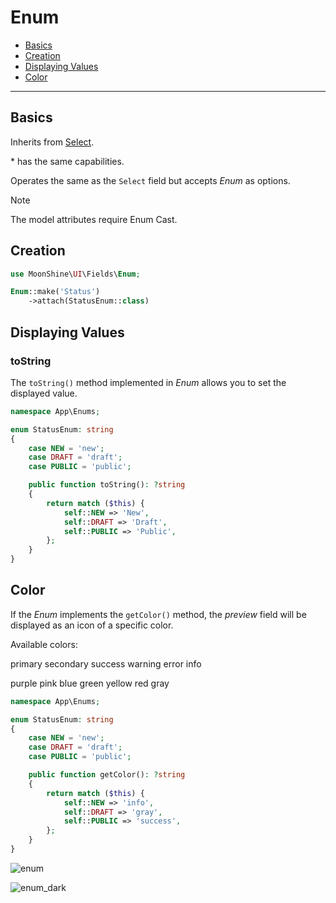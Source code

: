 # Enum

- [Basics](#basics)
- [Creation](#make)
- [Displaying Values](#displaying-values)
- [Color](#color)

---

<a name="basics"></a>
## Basics

Inherits from [Select](/docs/{{version}}/fields/select).

\* has the same capabilities.

Operates the same as the `Select` field but accepts *Enum* as options.

> [!NOTE]
> The model attributes require Enum Cast.

<a name="make"></a>
## Creation

```php
use MoonShine\UI\Fields\Enum;

Enum::make('Status')
    ->attach(StatusEnum::class)
```

<a name="displaying-values"></a>
## Displaying Values

### toString

The `toString()` method implemented in *Enum* allows you to set the displayed value.

```php
namespace App\Enums;

enum StatusEnum: string
{
    case NEW = 'new';
    case DRAFT = 'draft';
    case PUBLIC = 'public';

    public function toString(): ?string
    {
        return match ($this) {
            self::NEW => 'New',
            self::DRAFT => 'Draft',
            self::PUBLIC => 'Public',
        };
    }
}
```

<a name="color"></a>
## Color

If the *Enum* implements the `getColor()` method, the *preview* field will be displayed as an icon of a specific color.

Available colors:
<p class="my-4 flex flex-wrap gap-1">
    <span class="badge badge-primary">primary</span>
    <span class="badge badge-secondary">secondary</span>
    <span class="badge badge-success">success</span>
    <span class="badge badge-warning">warning</span>
    <span class="badge badge-error">error</span>
    <span class="badge badge-info">info</span>
</p>
<p class="my-4 flex flex-wrap gap-1">
    <span class="badge badge-purple">purple</span>
    <span class="badge badge-pink">pink</span>
    <span class="badge badge-blue">blue</span>
    <span class="badge badge-green">green</span>
    <span class="badge badge-yellow">yellow</span>
    <span class="badge badge-red">red</span>
    <span class="badge badge-gray">gray</span>
</p>

```php
namespace App\Enums;

enum StatusEnum: string
{
    case NEW = 'new';
    case DRAFT = 'draft';
    case PUBLIC = 'public';

    public function getColor(): ?string
    {
        return match ($this) {
            self::NEW => 'info',
            self::DRAFT => 'gray',
            self::PUBLIC => 'success',
        };
    }
}
```

![enum](https://raw.githubusercontent.com/moonshine-software/doc/3.x/resources/screenshots/enum.png)

![enum_dark](https://raw.githubusercontent.com/moonshine-software/doc/3.x/resources/screenshots/enum_dark.png)
